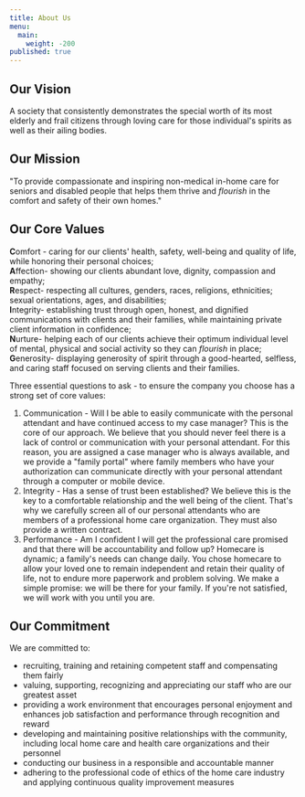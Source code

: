 ```yaml
---
title: About Us
menu:
  main:
    weight: -200
published: true
---
```


## Our Vision

A society that consistently demonstrates the special worth of its most elderly and frail citizens through loving care for those individual's spirits as well as their ailing bodies.

## Our Mission

"To provide compassionate and inspiring non-medical in-home care for seniors and disabled people that helps them thrive and *flourish* in the comfort and safety of their own homes."

## Our Core Values

**C**omfort - caring for our clients' health, safety, well-being and quality of life, while honoring their personal choices;  
**A**ffection- showing our clients abundant love, dignity, compassion and empathy;  
**R**espect- respecting all cultures, genders, races, religions, ethnicities; sexual orientations, ages, and disabilities;  
**I**ntegrity- establishing trust through open, honest, and dignified communications with clients and their families, while maintaining private client information in confidence;  
**N**urture- helping each of our clients achieve their optimum individual level of mental, physical and social activity so they can *flourish* in place;  
**G**enerosity- displaying generosity of spirit through a good-hearted, selfless, and caring staff focused on serving clients and their families.   

Three essential questions to ask - to ensure the company you choose has a strong set of core values:

1. Communication - Will I be able to easily communicate with the personal attendant and have continued access to my case manager? This is the core of our approach. We believe that you should never feel there is a lack of control or communication with your personal attendant. For this reason, you are assigned a case manager who is always available, and we provide a "family portal" where family members who have your authorization can communicate directly with your personal attendant through a computer or mobile device.
2. Integrity - Has a sense of trust been established? We believe this is the key to a comfortable relationship and the well being of the client. That's why we carefully screen all of our personal attendants who are members of a professional home care organization. They must also provide a written contract.
3. Performance - Am I confident I will get the professional care promised and that there will be accountability and follow up? Homecare is dynamic; a family's needs can change daily. You chose homecare to allow your loved one to remain independent and retain their quality of life, not to endure more paperwork and problem solving. We make a simple promise: we will be there for your family. If you're not satisfied, we will work with you until you are.

## Our Commitment

We are committed to:

-  recruiting, training and retaining competent staff and compensating them fairly
-  valuing, supporting, recognizing and appreciating our staff who are our greatest asset
-  providing a work environment that encourages personal enjoyment and enhances job satisfaction and performance through recognition and reward
-  developing and maintaining positive relationships with the community, including local home care and health care organizations and their personnel
-  conducting our business in a responsible and accountable manner
-  adhering to the professional code of ethics of the home care industry and applying continuous quality improvement measures
